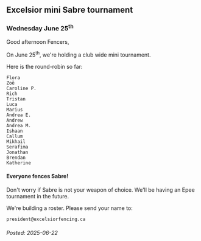 
## Excelsior mini Sabre tournament

### Wednesday June 25<sup>th</sup>

Good afternoon Fencers,

On June 25<sup>th</sup>, we're holding a club wide mini tournament.

Here is the round-robin so far:

```text
Flora
Zoë
Caroline P.
Rich
Tristan
Luca
Marius
Andrea E.
Andrew
Andrea M.
Ishaan
Callum
Mikhail
Serafima
Jonathan
Brendan
Katherine
```

#### Everyone fences Sabre!

Don't worry if Sabre is not your weapon of choice. We'll be having an Epee tournament in the future. 

We're building a roster. Please send your name to:

```text
president@excelsiorfencing.ca
```

###### Posted: 2025-06-22

